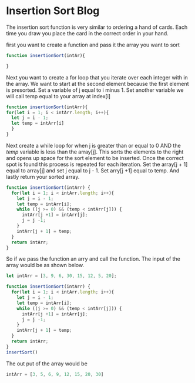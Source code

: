 # Insertion Sort Blog

The insertion sort function is very similar to ordering a hand of cards. Each time you draw you place the card in the correct order in your hand.

first you want to create a function and pass it the array you want to sort

```js
function insertionSort(intAr){

}
```

Next you want to create a for loop that you iterate over each integer with in the array. We want to start at the second element because the first element is presorted. Set a variable of j equal to i minus 1. Set another variable we will call temp equal to your array at index[i]

```js
function insertionSort(intArr){
for(let i = 1; i < intArr.length; i++){
  let j = i - 1;
  let temp = intArr[i]
  }
}
```

Next create a while loop for when j is greater than or equal to 0 AND the *temp* variable is less than the array[j]. This sorts the elements to the right and opens up space for the sort element to be inserted. Once the correct spot is found this process is repeated for each iteration. Set the array[j + 1] equal to array[j] and set j equal to j - 1. Set arry[j +1] equal to temp. And lastly return your sorted array.

```js
function insertionSort(intArr) {
  for(let i = 1; i < intArr.length; i++){
    let j = i - 1;
    let temp = intArr[i];
    while ((j >= 0) && (temp < intArr[j])) {
      intArr[j +1] = intArr[j];
      j = j -1;
    }
    intArr[j + 1] = temp;
  }
  return intArr;
}
```

So if we pass the function an arry and call the function. The input of the array would be as shown below.

```js
let intArr = [3, 9, 6, 30, 15, 12, 5, 20];

function insertionSort(intArr) {
  for(let i = 1; i < intArr.length; i++){
    let j = i - 1;
    let temp = intArr[i];
    while ((j >= 0) && (temp < intArr[j])) {
      intArr[j +1] = intArr[j];
      j = j -1;
    }
    intArr[j + 1] = temp;
  }
  return intArr;
}
insertSort()
```

The out put of the array would be

```js
intArr = [3, 5, 6, 9, 12, 15, 20, 30]
```
